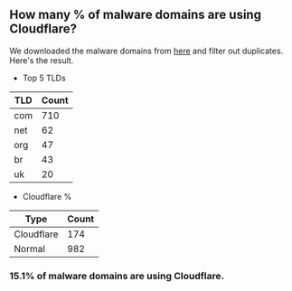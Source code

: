 ## How many % of malware domains are using Cloudflare?


We downloaded the malware domains from [here](https://urlhaus.abuse.ch) and filter out duplicates.
Here's the result.


[//]: # (start replacement)


- Top 5 TLDs

| TLD | Count |
| --- | --- |
| com | 710 |
| net | 62 |
| org | 47 |
| br | 43 |
| uk | 20 |


- Cloudflare %

| Type | Count |
| --- | --- |
| Cloudflare | 174 |
| Normal | 982 |


### 15.1% of malware domains are using Cloudflare.